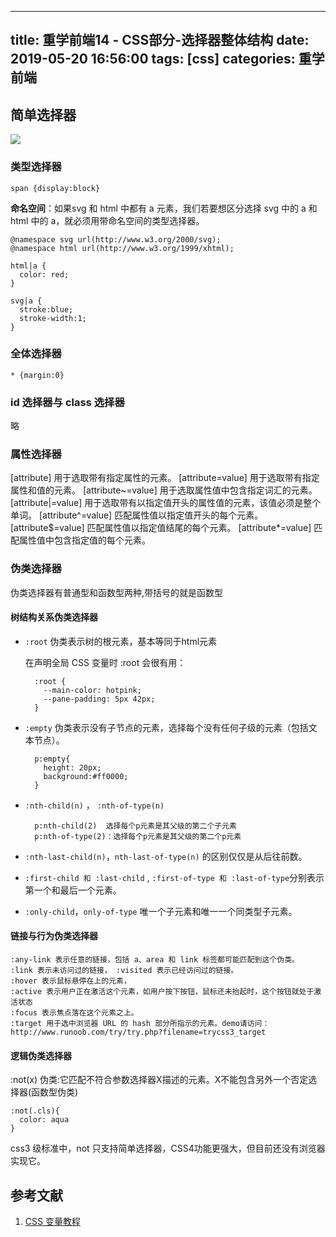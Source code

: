 
---
title: 重学前端14 - CSS部分-选择器整体结构
date: 2019-05-20 16:56:00
tags: [css]
categories: 重学前端
---

## 简单选择器
![](https://static001.geekbang.org/resource/image/4c/ce/4c9ac78870342dc802137ea9c848c0ce.png)

<!-- more -->
### 类型选择器

    span {display:block}

**命名空间**：如果svg 和 html 中都有 a 元素，我们若要想区分选择 svg 中的 a 和 html 中的 a，就必须用带命名空间的类型选择器。


	@namespace svg url(http://www.w3.org/2000/svg);
	@namespace html url(http://www.w3.org/1999/xhtml);
	
	html|a {
	  color: red;
	}
	
	svg|a {
	  stroke:blue;
	  stroke-width:1;
	}

### 全体选择器

	* {margin:0}

### id 选择器与 class 选择器

略

### 属性选择器

[attribute]	用于选取带有指定属性的元素。
[attribute=value]	用于选取带有指定属性和值的元素。
[attribute~=value]	用于选取属性值中包含指定词汇的元素。
[attribute|=value]	用于选取带有以指定值开头的属性值的元素，该值必须是整个单词。
[attribute^=value]	匹配属性值以指定值开头的每个元素。
[attribute$=value]	匹配属性值以指定值结尾的每个元素。
[attribute*=value]	匹配属性值中包含指定值的每个元素。

### 伪类选择器
伪类选择器有普通型和函数型两种,带括号的就是函数型

#### 树结构关系伪类选择器
- `:root` 伪类表示树的根元素，基本等同于html元素

	在声明全局 CSS 变量时 :root 会很有用：
	
		:root {
		  --main-color: hotpink;
		  --pane-padding: 5px 42px;
		}
- `:empty` 伪类表示没有子节点的元素，选择每个没有任何子级的元素（包括文本节点）。

		p:empty{
		  height: 20px;
		  background:#ff0000;
		}
   
- `:nth-child(n)` ， `:nth-of-type(n)` 

        p:nth-child(2)  选择每个p元素是其父级的第二个子元素 
		p:nth-of-type(2)：选择每个p元素是其父级的第二个p元素

- `:nth-last-child(n)`，`nth-last-of-type(n)` 的区别仅仅是从后往前数。

- `:first-child 和 :last-child` , `:first-of-type 和 :last-of-type`分别表示第一个和最后一个元素。

- `:only-child`，`only-of-type` 唯一个子元素和唯一一个同类型子元素。


#### 链接与行为伪类选择器

	:any-link 表示任意的链接，包括 a、area 和 link 标签都可能匹配到这个伪类。
	:link 表示未访问过的链接， :visited 表示已经访问过的链接。
	:hover 表示鼠标悬停在上的元素，
	:active 表示用户正在激活这个元素，如用户按下按钮，鼠标还未抬起时，这个按钮就处于激活状态
	:focus 表示焦点落在这个元素之上。
	:target 用于选中浏览器 URL 的 hash 部分所指示的元素。demo请访问：http://www.runoob.com/try/try.php?filename=trycss3_target


#### 逻辑伪类选择器
:not(x) 伪类:它匹配不符合参数选择器X描述的元素。X不能包含另外一个否定选择器(函数型伪类)

	:not(.cls){
	  color: aqua
	}
css3 级标准中，not 只支持简单选择器，CSS4功能更强大，但目前还没有浏览器实现它。
## 参考文献
1. [CSS 变量教程](http://www.ruanyifeng.com/blog/2017/05/css-variables.html)